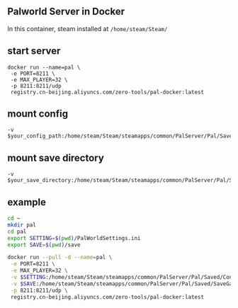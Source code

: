 Palworld Server in Docker
----
In this container, steam installed at `/home/steam/Steam/`

## start server
```
docker run --name=pal \
 -e PORT=8211 \
 -e MAX_PLAYER=32 \
 -p 8211:8211/udp
 registry.cn-beijing.aliyuncs.com/zero-tools/pal-docker:latest
```

## mount config
```
-v $your_config_path:/home/steam/Steam/steamapps/common/PalServer/Pal/Saved/Config/LinuxServer/PalWorldSettings.ini
```

## mount save directory
```
-v $your_save_directory:/home/steam/Steam/steamapps/common/PalServer/Pal/Saved/SaveGames
```

## example
```bash
cd ~
mkdir pal
cd pal
export SETTING=$(pwd)/PalWorldSettings.ini
export SAVE=$(pwd)/save

docker run --pull -d --name=pal \
 -e PORT=8211 \
 -e MAX_PLAYER=32 \
 -v $SETTING:/home/steam/Steam/steamapps/common/PalServer/Pal/Saved/Config/LinuxServer/PalWorldSettings.ini \
 -v $SAVE:/home/steam/Steam/steamapps/common/PalServer/Pal/Saved/SaveGames \
 -p 8211:8211/udp \
 registry.cn-beijing.aliyuncs.com/zero-tools/pal-docker:latest
```
